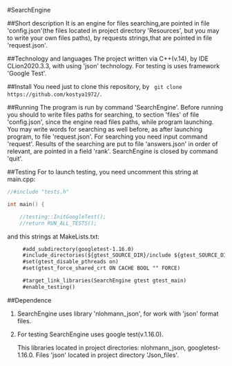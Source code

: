 #SearchEngine

##Short description
It is an engine for files searching,are pointed in file 'config.json'(the files located in project directory 'Resources', 
but you may to write your own files paths), by requests strings,that are pointed in file 'request.json'.

##Technology and languages
The project written via C++(v.14), by IDE CLion2020.3.3, with using 'json' technology.
For testing is uses framework 'Google Test'.

##Install
You need just to clone this repository, by 
``` git clone https://github.com/kostya1972/```.
 
##Running
The program is run by command 'SearchEngine'.
Before running you should to write files paths for searching, to section 'files' of file 'config.json',
since the engine read files paths, while program launching.
You may write words for searching as well before, as after launching program, to file 'request.json'.
For searching you need input command 'request'.
Results of the searching are put to file 'answers.json' in order of relevant, are pointed in a field 'rank'.
SearchEngine is closed by command 'quit'.

##Testing
For to launch testing, you need uncomment this string at main.cpp:
```C++
//#include "tests.h"

int main() {

    //testing::InitGoogleTest();
    //return RUN_ALL_TESTS();
```
and this strings at MakeLists.txt:
```CMakeLists.txt
     #add_subdirectory(googletest-1.16.0)
     #include_directories(${gtest_SOURCE_DIR}/include ${gtest_SOURCE_DIR})
     #set(gtest_disable_pthreads on)
     #set(gtest_force_shared_crt ON CACHE BOOL "" FORCE)

     #target_link_libraries(SearchEngine gtest gtest_main)
     #enable_testing()
```

##Dependence
1. SearchEngine uses library 'nlohmann_json', for work with 'json' format files.
2. For testing SearchEngine uses google test(v.1.16.0).

   This libraries located in project directories: nlohmann_json, googletest-1.16.0.
   Files 'json' located in project directory 'Json_files'.
   